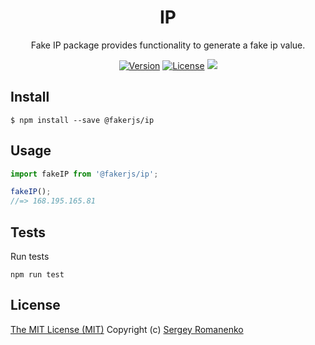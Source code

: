 <h1 align="center">IP</h1>
<p align="center">
Fake IP package provides functionality to generate a fake ip value.
</p>

<p align="center">
<a href="https://github.com/faker-javascript/ip/releases"><img alt="Version" src="https://img.shields.io/github/release/faker-javascript/ip.svg?label=version&color=green"></a> <a href="https://github.com/faker-javascript/ip"><img src="https://img.shields.io/badge/license-MIT-blue.svg?color=green" alt="License"></a> <img src="https://github.com/faker-javascript/ip/actions/workflows/tests.yml/badge.svg">

## Install

```
$ npm install --save @fakerjs/ip
```

## Usage

```js
import fakeIP from '@fakerjs/ip';

fakeIP();
//=> 168.195.165.81
```

## Tests

Run tests

```
npm run test
```

## License
[The MIT License (MIT)](https://github.com/faker-javascript/ip/blob/master/LICENSE.txt)
Copyright (c) [Sergey Romanenko](https://github.com/Awilum)
